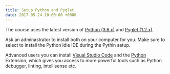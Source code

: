 ```yaml
---
title: Setup Python and Pyglet
date: 2017-05-24 10:00:00 +0000
---
```


The course uses the latest version of <a href="https://www.python.org/downloads/" target="_blank">Python (3.6.x)</a> and <a href="https://bitbucket.org/pyglet/pyglet/wiki/Download" target="_blank">Pyglet (1.2.x)</a>.

Ask an adminastrator to install both on your computer for you. Make sure to select to install the Python Idle IDE during the Pythin setup.

Advanced users you can install <a href="https://code.visualstudio.com/" target="_blank">Visual Studio Code</a> and the <a href="https://marketplace.visualstudio.com/items?itemName=donjayamanne.python" target="_blank">Python</a> Extension, which gives you access to more powerful tools such as Python debugger, linting, intellisense etc.
